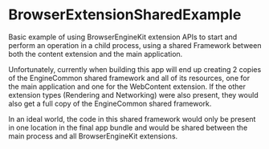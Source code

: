 # BrowserExtensionSharedExample

Basic example of using BrowserEngineKit extension APIs to start and perform an
operation in a child process, using a shared Framework between both the content
extension and the main application.

Unfortunately, currently when building this app will end up creating 2 copies of
the EngineCommon shared framework and all of its resources, one for the main
application and one for the WebContent extension. If the other extension types
(Rendering and Networking) were also present, they would also get a full copy of
the EngineCommon shared framework.

In an ideal world, the code in this shared framework would only be present in
one location in the final app bundle and would be shared between the main
process and all BrowserEngineKit extensions.
